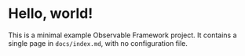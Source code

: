 # Hello, world!

This is a minimal example Observable Framework project. It contains a single page in `docs/index.md`, with no configuration file.
